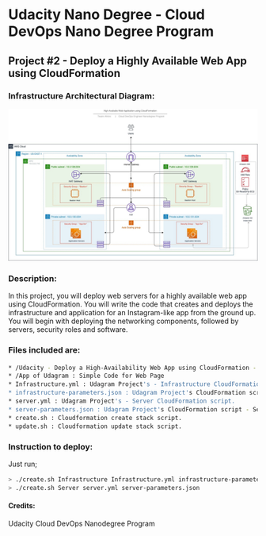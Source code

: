 # Udacity Nano Degree - Cloud DevOps Nano Degree Program

## Project #2 - Deploy a Highly Available Web App using CloudFormation

### Infrastructure Architectural Diagram:
<img src="./Udacity - Deploy a High-Availability Web App using CloudFormation - v1_0 (5)-Page-2.jpg">


### Description:
In this project, you will deploy web servers for a highly available web app using CloudFormation. You will write the code that creates and deploys the infrastructure and application for an Instagram-like app from the ground up. You will begin with deploying the networking components, followed by servers, security roles and software.

### Files included are:
```sh
* /Udacity - Deploy a High-Availability Web App using CloudFormation - v1_0 (5)-Page-2.jpg : Architectural Drawing
* /App of Udagram : Simple Code for Web Page
* Infrastructure.yml : Udagram Project's - Infrastructure CloudFormation script.
* infrastructure-parameters.json : Udagram Project's CloudFormation script - Infrastructure parameters.
* server.yml : Udagram Project's - Server CloudFormation script.
* server-parameters.json : Udagram Project's CloudFormation script - Server parameters.
* create.sh : Cloudformation create stack script. 
* update.sh : Cloudformation update stack script.
```

### Instruction to deploy:
Just run;
```sh
> ./create.sh Infrastructure Infrastructure.yml infrastructure-parameters.json
> ./create.sh Server server.yml server-parameters.json
```

#### Credits:
Udacity Cloud DevOps Nanodegree Program
